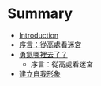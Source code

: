 # Summary

* [Introduction](README.md)
* [序言：從高處看迷宮](chapter0.md)
* [勇氣哪裡去了？](chapter1.md)
   * 序言：從高處看迷宮
* [建立自我形象](chapter2.md)

